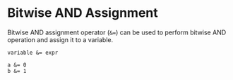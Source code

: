 # Bitwise AND Assignment

Bitwise AND assignment operator (`&=`) can be used to perform bitwise AND operation and assign it to a variable.

```title="Syntax"
variable &= expr
```

```title="Example"
a &= 0
b &= 1
```
